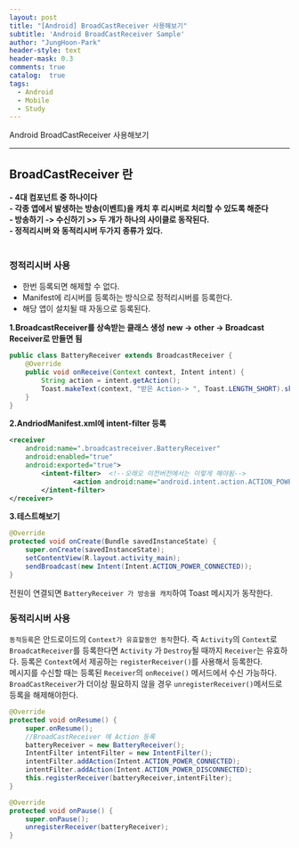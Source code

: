 ```yaml
---
layout: post
title: "[Android] BroadCastReceiver 사용해보기"
subtitle: 'Android BroadCastReceiver Sample'
author: "JungHoon-Park"
header-style: text
header-mask: 0.3
comments: true
catalog:  true
tags:
  - Android
  - Mobile
  - Study
---
```


Android BroadCastReceiver 사용해보기

---

## BroadCastReceiver 란
**- 4대 컴포넌트 중 하나이다** <br />
**- 각종 앱에서 발생하는 방송(이벤트)을 캐치 후 리시버로 처리할 수 있도록 해준다** <br />
**- 방송하기 -> 수신하기 >> 두 개가 하나의 사이클로 동작된다.** <br />
**- 정적리시버 와 동적리시버 두가지 종류가 있다.** <br /><br />

### 정적리시버 사용
- 한번 등록되면 해제할 수 없다.
- Manifest에 리시버를 등록하는 방식으로 정적리시버를 등록한다.
- 해당 앱이 설치될 때 자동으로 등록된다.

**1.BroadcastReceiver를 상속받는 클래스 생성**
**new -> other -> Broadcast Receiver로 만들면 됨**

~~~java
public class BatteryReceiver extends BroadcastReceiver {
    @Override
    public void onReceive(Context context, Intent intent) {
        String action = intent.getAction();
        Toast.makeText(context, "받은 Action-> ", Toast.LENGTH_SHORT).show();
    }
}
~~~

**2.AndriodManifest.xml에 intent-filter 등록**

~~~xml
<receiver
    android:name=".broadcastreceiver.BatteryReceiver"
    android:enabled="true"
    android:exported="true">
        <intent-filter>  <!--오래오 이전버전에서는 이렇게 해야됨-->
                <action android:name="android.intent.action.ACTION_POWER_CONNECTED"/>
        </intent-filter>
</receiver>
~~~

**3.테스트해보기**
~~~java
@Override
protected void onCreate(Bundle savedInstanceState) {
    super.onCreate(savedInstanceState);
    setContentView(R.layout.activity_main);
    sendBroadcast(new Intent(Intent.ACTION_POWER_CONNECTED));
}
~~~
전원이 연결되면 `BatteryReceiver 가 방송을 캐치`하여 Toast 메시지가 동작한다.


### 동적리시버 사용
`동적등록`은 안드로이드의 `Context가 유효할동안 동작`한다. 즉 `Activity`의 `Context`로 `BroadcatReceiver`를 등록한다면 `Activity` 가 `Destroy`될 때까지 `Receiver`는 유효하다. 등록은 `Context`에서 제공하는 `registerReceiver()`를 사용해서 등록한다.<br />
메시지를 수신할 때는 등록된 `Receiver`의 `onReceive()` 메서드에서 수신 가능하다.
`BroadCastReceiver`가 더이상 필요하지 않을 경우 `unregisterReceiver()`메서드로 등록을 해제해야한다.<br />

~~~java
@Override
protected void onResume() {
    super.onResume();
    //BroadCastReceiver 에 Action 등록
    batteryReceiver = new BatteryReceiver();
    IntentFilter intentFilter = new IntentFilter();
    intentFilter.addAction(Intent.ACTION_POWER_CONNECTED);
    intentFilter.addAction(Intent.ACTION_POWER_DISCONNECTED);
    this.registerReceiver(batteryReceiver,intentFilter);
}

@Override
protected void onPause() {
    super.onPause();
    unregisterReceiver(batteryReceiver);
}
~~~